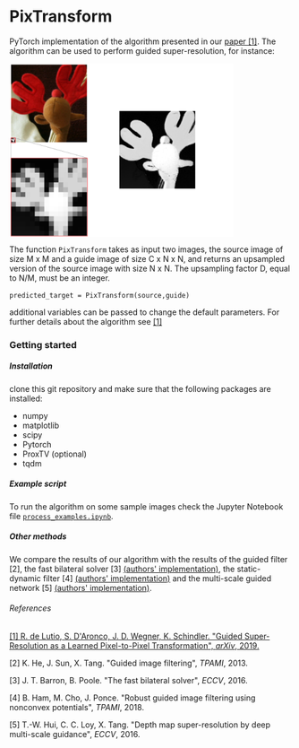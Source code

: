 # PixTransform

PyTorch implementation of the algorithm presented in our [paper [1]](https://arxiv.org/abs/1904.01501). The algorithm can be used to perform guided super-resolution, for instance:

<img align="center" width="400px" src="imgs/Frontpage.png">

The function `PixTransform` takes as input two images, the source image of size M x M
and a guide image of size C x N x N, and returns an upsampled version of the source image with size
N x N. The upsampling factor D, equal to N/M, must be an integer.
    
    predicted_target = PixTransform(source,guide)
    
additional variables can be passed to change the default parameters. For further details about the algorithm see [[1]](https://arxiv.org/abs/1904.01501)


### Getting started

##### Installation
clone this git repository and make sure that the following packages are installed:
* numpy
* matplotlib
* scipy
* Pytorch
* ProxTV (optional)
* tqdm

##### Example script
To run the algorithm on some sample images check the Jupyter Notebook file [`process_examples.ipynb`](./process_examples.ipynb).

##### Other methods

We compare the results of our algorithm with the results of the guided filter [2], the fast bilateral solver [3] [(authors' implementation)](https://github.com/poolio/bilateral_solver), the static-dynamic filter [4] [(authors' implementation)](https://github.com/bsham/SDFilter) and the multi-scale guided network [5] [(authors' implementation)](https://github.com/twhui/MSG-Net).


###### References

[[1] R. de Lutio, S. D'Aronco, J. D. Wegner, K. Schindler. "Guided Super-Resolution as a Learned Pixel-to-Pixel
Transformation", *arXiv*, 2019.](https://arxiv.org/abs/1904.01501)

[2] K. He, J. Sun, X. Tang. "Guided image filtering", *TPAMI*, 2013.

[3] J. T. Barron, B. Poole. "The fast bilateral solver", *ECCV*, 2016.

[4]  B. Ham, M. Cho, J. Ponce. "Robust guided image filtering using nonconvex potentials", *TPAMI*, 2018.

[5] T.-W. Hui, C. C. Loy, X. Tang. "Depth map super-resolution by deep multi-scale guidance", *ECCV*, 2016.
